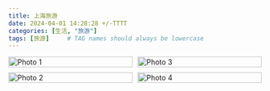 ```yaml
---
title: 上海旅游
date: 2024-04-01 14:28:28 +/-TTTT
categories: [生活, "旅游"]
tags: [旅游]     # TAG names should always be lowercase
---
```


<head>
    <meta charset="UTF-8">
    <meta name="viewport" content="width=device-width, initial-scale=1.0">
    <style>
        .gallery {
            column-count: 2; /* 设置列数 */
            column-gap: 10px; /* 设置列之间的间隙 */
        }
        .gallery img {
            width: 100%;
            break-inside: avoid; /* 避免图片跨列显示 */
            margin-bottom: 10px; /* 设置图片之间的间隙 */
        }
    </style>
</head>
<body>

<div class="gallery">
    <img src="{{site.url}}/assets/images/shanghai/IMG_4188.JPG" alt="Photo 1">
    <img src="{{site.url}}/assets/images/shanghai/IMG_4465.JPG" alt="Photo 2">
    <img src="{{site.url}}/assets/images/shanghai/IMG_4564.JPG" alt="Photo 3">
    <img src="{{site.url}}/assets/images/shanghai/IMG_4572.JPG" alt="Photo 4">
    <!-- 更多图片 -->
</div>

</body>